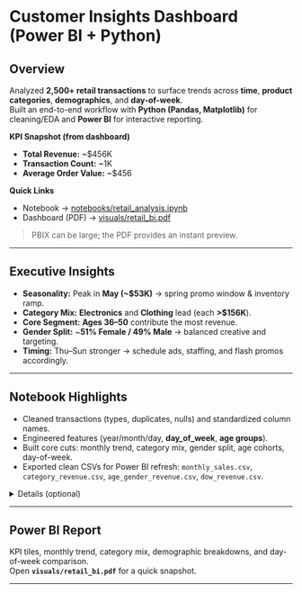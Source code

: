 # Customer Insights Dashboard (Power BI + Python)

## Overview
Analyzed **2,500+ retail transactions** to surface trends across **time**, **product categories**, **demographics**, and **day-of-week**.  
Built an end-to-end workflow with **Python (Pandas, Matplotlib)** for cleaning/EDA and **Power BI** for interactive reporting.

**KPI Snapshot (from dashboard)**
- **Total Revenue:** ~$456K  
- **Transaction Count:** ~1K  
- **Average Order Value:** ~$456

**Quick Links**
- Notebook → [notebooks/retail_analysis.ipynb](notebooks/retail_analysis.ipynb)  
- Dashboard (PDF) → [visuals/retail_bi.pdf](visuals/retail_bi.pdf)

> PBIX can be large; the PDF provides an instant preview.

---

## Executive Insights
- **Seasonality:** Peak in **May (~$53K)** → spring promo window & inventory ramp.
- **Category Mix:** **Electronics** and **Clothing** lead (each **>$156K**).
- **Core Segment:** **Ages 36–50** contribute the most revenue.
- **Gender Split:** ~**51% Female / 49% Male** → balanced creative and targeting.
- **Timing:** Thu–Sun stronger → schedule ads, staffing, and flash promos accordingly.

---

## Notebook Highlights
- Cleaned transactions (types, duplicates, nulls) and standardized column names.
- Engineered features (year/month/day, **day_of_week**, **age groups**).
- Built core cuts: monthly trend, category mix, gender split, age cohorts, day-of-week.
- Exported clean CSVs for Power BI refresh: `monthly_sales.csv`, `category_revenue.csv`, `age_gender_revenue.csv`, `dow_revenue.csv`.

<details>
  <summary>Details (optional)</summary>

**Cleaning:** parsed dates; de-duped; validated numeric fields (`quantity`, `price_per_unit`, `total_amount`).  
**Features:** derived time buckets & age bins (18–25, 26–35, 36–50, 51+).  
**Aggregations:** month trend, category mix, gender split, age cohorts, DOW (Mon→Sun).  
**Outputs:** CSVs decouple EDA from BI for repeatable, lightweight dashboard refreshes.

</details>

---

## Power BI Report
KPI tiles, monthly trend, category mix, demographic breakdowns, and day-of-week comparison.  
Open **`visuals/retail_bi.pdf`** for a quick snapshot.

---
